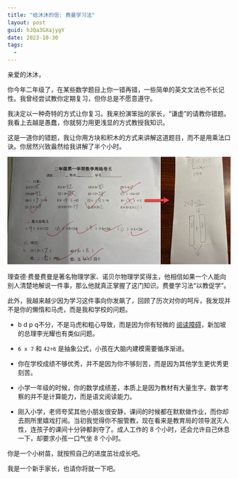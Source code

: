 ```yaml
---
title: "给沐沐的信: 费曼学习法"
layout: post
guid: hJQa3GXajygY
date: 2023-10-30
tags:
  -
---
```


亲爱的沐沐，

你今年二年级了，在某些数学题目上你一错再错，一些简单的英文文法也不长记性。我曾经尝试教你定期复习，但你总是不愿意遵守。

我决定以一种奇特的方式让你复习。我来扮演笨拙的家长，“谦虚”的请教你错题。我看上去越是愚蠢，你就努力用更浅显的方式教授我知识。

这是一道你的错题，我让你用方块和积木的方式来讲解这道题目，而不是用乘法口诀。你居然兴致盎然给我讲解了半个小时。

![](/media/files/2023/2023-10-30.jpg)


理查德·费曼费曼是著名物理学家、诺贝尔物理学奖得主，他相信如果一个人能向别人清楚地解说一件事，那么他就真正掌握了这门知识。费曼学习法“以教促学”。


此外，我越来越少因为学习这件事向你发飙了，回顾了历次对你的呵斥，我发现并不是你的懒惰和马虎，而是我和学校的问题。


- b d p q不分，不是马虎和粗心导致，而是因为你有轻微的 [阅读障碍](https://www.understood.org/en/articles/checklist-signs-of-dyslexia-at-different-ages#Grades_K%E2%80%932_signs_of_dyslexia)，新加坡的总理李光耀也有类似问题。

- `6 x 7` 和 `42÷6` 是抽象公式，小孩在大脑内建模需要循序渐进。

- 你在学校成绩不够优秀，并不是因为你不够刻苦，而是因为其他学生更优秀更刻苦。

- 小学一年级的时候，你的数学成绩差，本质上是因为教材有大量生字。数学考察的并不是计算能力，而是语文阅读能力。

- 刚入小学，老师夸奖其他小朋友很安静，课间的时候都在默默做作业，而你却去厕所里嬉戏打闹。当初我觉得你不服管教，现在看来是教育局的领导泯灭人性，连孩子的课间十分钟都剥夺了。成人工作的 8 个小时，还会允许自己休息一下，却要求小孩一口气坐 8 个小时。


你是一个小树苗，就按照自己的进度茁壮成长吧。

我是一个新手家长，也请你将就一下吧。



